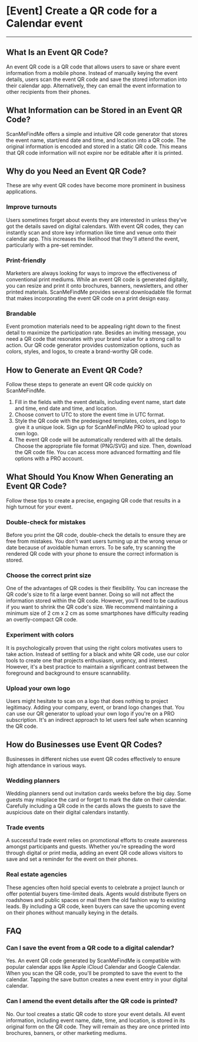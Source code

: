 <h1>[Event] Create a QR code for a Calendar event</h1>

----------

<h2>What Is an Event QR Code?</h2>

<p>An event QR code is a QR code that allows users to save or share event information from a mobile phone. Instead of manually keying the event details, users scan the event QR code and save the stored information into their calendar app. Alternatively, they can email the event information to other recipients from their phones.</p>

<h2>What Information can be Stored in an Event QR Code?</h2>

<p>ScanMeFindMe offers a simple and intuitive QR code generator that stores the event name, start/end date and time, and location into a QR code. The original information is encoded and stored in a static QR code. This means that QR code information will not expire nor be editable after it is printed.</p>

<h2>Why do you Need an Event QR Code?</h2>

<p>These are why event QR codes have become more prominent in business applications.</p>

<h3>Improve turnouts</h3>

<p>Users sometimes forget about events they are interested in unless they've got the details saved on digital calendars. With event QR codes, they can instantly scan and store key information like time and venue onto their calendar app. This increases the likelihood that they'll attend the event, particularly with a pre-set reminder.</p>

<h3>Print-friendly</h3>

<p>Marketers are always looking for ways to improve the effectiveness of conventional print mediums. While an event QR code is generated digitally, you can resize and print it onto brochures, banners, newsletters, and other printed materials. ScanMeFindMe provides several downloadable file format that makes incorporating the event QR code on a print design easy.</p>

<h3>Brandable</h3>

<p>Event promotion materials need to be appealing right down to the finest detail to maximize the participation rate. Besides an inviting message, you need a QR code that resonates with your brand value for a strong call to action. Our QR code generator provides customization options, such as colors, styles, and logos, to create a brand-worthy QR code.</p>

<h2>How to Generate an Event QR Code?</h2>

<p>Follow these steps to generate an event QR code quickly on ScanMeFindMe.</p>

<ol>
<li>Fill in the fields with the event details, including event name, start date and time, end date and time, and location.</li>
<li>Choose convert to UTC to store the event time in UTC format.</li>
<li>Style the QR code with the predesigned templates, colors, and logo to give it a unique look. Sign up for ScanMeFindMe PRO to upload your own logo.</li>
<li>The event QR code will be automatically rendered with all the details. Choose the appropriate file format (PNG/SVG) and size. Then, download the QR code file. You can access more advanced formatting and file options with a PRO account.</li>
</ol>

<h2>What Should You Know When Generating an Event QR Code?</h2>

<p>Follow these tips to create a precise, engaging QR code that results in a high turnout for your event.</p>

<h3>Double-check for mistakes</h3>

<p>Before you print the QR code, double-check the details to ensure they are free from mistakes. You don't want users turning up at the wrong venue or date because of avoidable human errors. To be safe, try scanning the rendered QR code with your phone to ensure the correct information is stored.</p>

<h3>Choose the correct print size</h3>

<p>One of the advantages of QR codes is their flexibility. You can increase the QR code's size to fit a large event banner. Doing so will not affect the information stored within the QR code. However, you'll need to be cautious if you want to shrink the QR code's size. We recommend maintaining a minimum size of 2 cm x 2 cm as some smartphones have difficulty reading an overtly-compact QR code.</p>

<h3>Experiment with colors</h3>

<p>It is psychologically proven that using the right colors motivates users to take action. Instead of settling for a black and white QR code, use our color tools to create one that projects enthusiasm, urgency, and interest. However, it's a best practice to maintain a significant contrast between the foreground and background to ensure scannability.</p>

<h3>Upload your own logo</h3>

<p>Users might hesitate to scan on a logo that does nothing to project legitimacy. Adding your company, event, or brand logo changes that. You can use our QR generator to upload your own logo if you're on a PRO subscription. It's an indirect approach to let users feel safe when scanning the QR code.</p>

<h2>How do Businesses use Event QR Codes?</h2>

<p>Businesses in different niches use event QR codes effectively to ensure high attendance in various ways.</p>

<h3>Wedding planners</h3>

<p>Wedding planners send out invitation cards weeks before the big day. Some guests may misplace the card or forget to mark the date on their calendar. Carefully including a QR code in the cards allows the guests to save the auspicious date on their digital calendars instantly.</p>

<h3>Trade events</h3>

<p>A successful trade event relies on promotional efforts to create awareness amongst participants and guests. Whether you're spreading the word through digital or print media, adding an event QR code allows visitors to save and set a reminder for the event on their phones.</p>

<h3>Real estate agencies</h3>

<p>These agencies often hold special events to celebrate a project launch or offer potential buyers time-limited deals. Agents would distribute flyers on roadshows and public spaces or mail them the old fashion way to existing leads. By including a QR code, keen buyers can save the upcoming event on their phones without manually keying in the details.</p>

<h2>FAQ</h3>

<h3>Can I save the event from a QR code to a digital calendar?</h3>
<p>Yes. An event QR code generated by ScanMeFindMe is compatible with popular calendar apps like Apple iCloud Calendar and Google Calendar. When you scan the QR code, you'll be prompted to save the event to the calendar. Tapping the save button creates a new event entry in your digital calendar.</p>

<h3>Can I amend the event details after the QR code is printed?</h3>

<p>No. Our tool creates a static QR code to store your event details. All event information, including event name, date, time, and location, is stored in its original form on the QR code. They will remain as they are once printed into brochures, banners, or other marketing mediums.</p>

